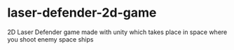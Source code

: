 # laser-defender-2d-game
 2D Laser Defender game made with unity which takes place in space where you shoot enemy space ships
